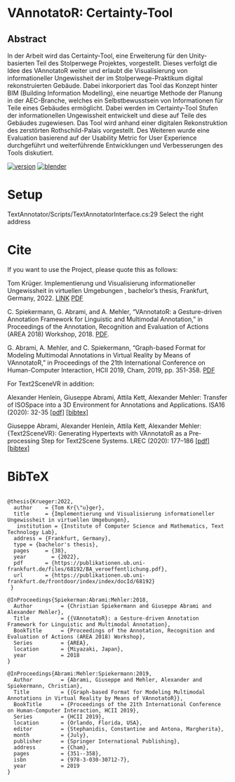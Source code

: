 # VAnnotatoR: Certainty-Tool

## Abstract
In der Arbeit wird das Certainty-Tool, eine Erweiterung für den Unity-basierten Teil des Stolperwege Projektes, vorgestellt. Dieses verfolgt die Idee des VAnnotatoR weiter und erlaubt die Visualisierung von informationeller Ungewissheit der im Stolperwege-Praktikum digital rekonstruierten Gebäude. Dabei inkorporiert das Tool das Konzept hinter BIM (Building Information Modelling), eine neuartige Methode der Planung in der AEC-Branche, welches ein Selbstbewusstsein von Informationen für Teile eines Gebäudes ermöglicht. Dabei werden im Certainty-Tool Stufen der informationellen Ungewissheit entwickelt und diese auf Teile des Gebäudes zugewiesen. Das Tool wird anhand einer digitalen Rekonstruktion des zerstörten Rothschild-Palais vorgestellt. Des Weiteren wurde eine Evaluation basierend auf der Usability Metric for User Experience durchgeführt und weiterführende Entwicklungen und Verbesserungen des Tools diskutiert.

[![version](https://img.shields.io/badge/unity-2019.3.0f6-brightgreen)]()
[![blender](https://img.shields.io/badge/blender-yes-orange)](https://www.blender.org/)

# Setup

TextAnnotator/Scripts/TextAnnotatorInterface.cs:29
Select the right address

# Cite
If you want to use the Project, please quote this as follows:

Tom Krüger. Implementierung und Visualisierung informationeller Ungewissheit in virtuellen Umgebungen , bachelor’s thesis, Frankfurt, Germany, 2022. [LINK](https://publikationen.ub.uni-frankfurt.de/frontdoor/index/index/docId/68192) [PDF](https://publikationen.ub.uni-frankfurt.de/files/68192/BA_veroeffentlichung.pdf)

C. Spiekermann, G. Abrami, and A. Mehler, “VAnnotatoR: a Gesture-driven Annotation Framework for Linguistic and Multimodal Annotation,” in Proceedings of the Annotation, Recognition and Evaluation of Actions (AREA 2018) Workshop, 2018.  [PDF](https://www.texttechnologylab.org/wp-content/uploads/2018/03/VAnnotatoR.pdf).

G. Abrami, A. Mehler, and C. Spiekermann, “Graph-based Format for Modeling Multimodal Annotations in Virtual Reality by Means of VAnnotatoR,” in Proceedings of the 21th International Conference on Human-Computer Interaction, HCII 2019, Cham, 2019, pp. 351-358.
[PDF](https://link.springer.com/content/pdf/10.1007%2F978-3-030-30712-7_44.pdf)

For Text2SceneVR in addition:

Alexander Henlein, Giuseppe Abrami, Attila Kett, Alexander Mehler:
Transfer of ISOSpace into a 3D Environment for Annotations and Applications. ISA16 (2020): 32-35 [[pdf]](http://www.lrec-conf.org/proceedings/lrec2020/workshops/ISA16/pdf/2020.isa-1.4.pdf) [[bibtex]](https://www.aclweb.org/anthology/2020.isa-1.4.bib)

Giuseppe Abrami, Alexander Henlein,  Attila Kett, Alexander Mehler:
{Text2SceneVR}: Generating Hypertexts with VAnnotatoR as a Pre-processing Step for Text2Scene Systems. LREC (2020): 177–186 [[pdf]](https://dl.acm.org/doi/pdf/10.1145/3372923.3404791) [[bibtex]](https://dl.acm.org/doi/abs/10.1145/3372923.3404791)


# BibTeX
```

@thesis{Krueger:2022,
  author    = {Tom Kr{\"u}ger},
  title     = {Implementierung und Visualisierung informationeller Ungewissheit in virtuellen Umgebungen},
   institution = {Institute of Computer Science and Mathematics, Text Technology Lab},
  address = {Frankfurt, Germany},
  type = {bachelor's thesis},
  pages     = {38},
  year        = {2022},
  pdf       = {https://publikationen.ub.uni-frankfurt.de/files/68192/BA_veroeffentlichung.pdf},
  url       = {https://publikationen.ub.uni-frankfurt.de/frontdoor/index/index/docId/68192}
 }

@InProceedings{Spiekerman:Abrami:Mehler:2018,
  Author         = {Christian Spiekermann and Giuseppe Abrami and Alexander Mehler},
  Title          = {{VAnnotatoR}: a Gesture-driven Annotation Framework for Linguistic and Multimodal Annotation},
  BookTitle      = {Proceedings of the Annotation, Recognition and Evaluation of Actions (AREA 2018) Workshop},
  Series         = {AREA},
  location       = {Miyazaki, Japan},
  year           = 2018
}

@InProceedings{Abrami:Mehler:Spiekermann:2019,
  Author         = {Abrami, Giuseppe and Mehler, Alexander and Spiekermann, Christian},
  Title          = {{Graph-based Format for Modeling Multimodal Annotations in Virtual Reality by Means of VAnnotatoR}},
  BookTitle      = {Proceedings of the 21th International Conference on Human-Computer Interaction, HCII 2019},
  Series         = {HCII 2019},
  location       = {Orlando, Florida, USA},
  editor         = {Stephanidis, Constantine and Antona, Margherita},
  month          = {July},
  publisher      = {Springer International Publishing},
  address        = {Cham},
  pages          = {351--358},
  isbn           = {978-3-030-30712-7},
  year           = 2019
}

```
